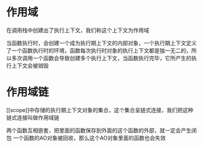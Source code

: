 # 作用域
在调用栈中创建出了执行上下文，我们称这个上下文为作用域

当函数执行时，会创建一个成为执行期上下文的内部对象，一个执行期上下文定义了一个函数执行时的环境，函数每次执行时对象的执行上下文都是独一无二的，所以多次调用一个函数会导致创建多个执行上下文，当函数执行完毕，它所产生的执行上下文会被销毁

# 作用域链
[[scope]]中存储的执行期上下文对象的集合，这个集合呈链式连接，我们把这种链式连接叫做作用域链

两个函数互相嵌套，把里面的函数保存到外面的这个函数的外部，就一定会产生闭包
一个函数的AO对象被回收，那么这个AO对象里面的函数也会失效